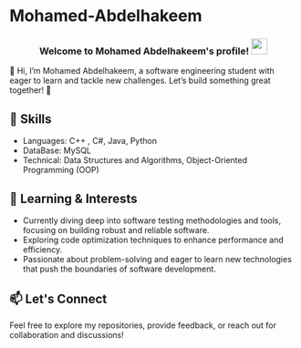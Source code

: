 # Mohamed-Abdelhakeem

<h3 align="center">
  Welcome to Mohamed Abdelhakeem's profile!
  <img src="https://media.giphy.com/media/hvRJCLFzcasrR4ia7z/giphy.gif" width="28">
</h3>



👋 Hi, I’m Mohamed Abdelhakeem, a software engineering student with eager to learn and tackle new challenges. Let’s build something great together! 🚀

## 🔧 Skills

- Languages: C++ , C#, Java, Python
- DataBase: MySQL
- Technical: Data Structures and Algorithms, Object-Oriented Programming (OOP)


## 🌱 Learning & Interests

- Currently diving deep into software testing methodologies and tools, focusing on building robust and reliable software.
- Exploring code optimization techniques to enhance performance and efficiency.
- Passionate about problem-solving and eager to learn new technologies that push the boundaries of software development.

## 📫 Let's Connect

<a href="https://www.linkedin.com/in/mohamed-abd-elhakeem-745624259/" target="_blank"></a>

Feel free to explore my repositories, provide feedback, or reach out for collaboration and discussions!
